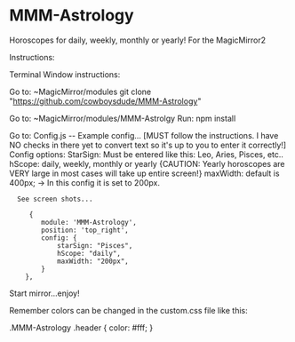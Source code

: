 # MMM-Astrology
Horoscopes for daily, weekly, monthly or yearly!  For the MagicMirror2

Instructions:

Terminal Window instructions:

Go to:
~MagicMirror/modules
git clone "https://github.com/cowboysdude/MMM-Astrology"

Go to:
~MagicMirror/modules/MMM-Astrolgy
Run:  npm install

Go to:
Config.js -- Example config...
    [MUST follow the instructions.  I have NO checks in there yet to convert text so it's up to you to enter it correctly!]
      Config options:
      StarSign: Must be entered like this:  Leo, Aries, Pisces, etc.. 
      hScope: daily, weekly, monthly or yearly {CAUTION:  Yearly horoscopes are VERY large in most cases will take up entire screen!}
      maxWidth:  default is 400px;  ->  In this config it is set to 200px. 
      
      See screen shots...     

         {
			module: 'MMM-Astrology',
			position: 'top_right',
			config: {
				starSign: "Pisces",
				hScope: "daily",
				maxWidth: "200px",
			}
		},

Start mirror...enjoy!

Remember colors can be changed in the custom.css file like this:

.MMM-Astrology .header {
	color: #fff;
	}
	
	

